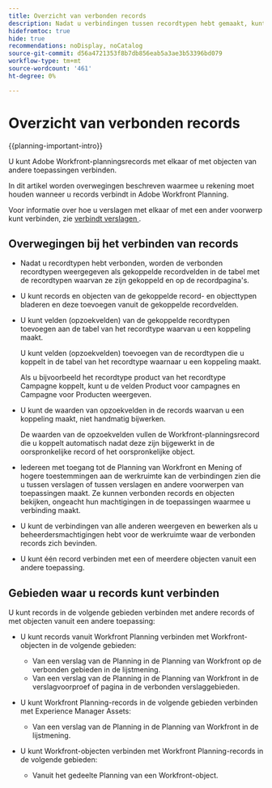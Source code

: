 ```yaml
---
title: Overzicht van verbonden records
description: Nadat u verbindingen tussen recordtypen hebt gemaakt, kunt u afzonderlijke records met elkaar verbinden. In dit artikel worden overwegingen beschreven waarmee u rekening moet houden wanneer u records verbindt in Adobe Workfront Planning.
hidefromtoc: true
hide: true
recommendations: noDisplay, noCatalog
source-git-commit: d56a4721353f8b7db856eab5a3ae3b53396bd079
workflow-type: tm+mt
source-wordcount: '461'
ht-degree: 0%

---
```



<!--update metadata at GA-->

# Overzicht van verbonden records

{{planning-important-intro}}

U kunt Adobe Workfront-planningsrecords met elkaar of met objecten van andere toepassingen verbinden.

In dit artikel worden overwegingen beschreven waarmee u rekening moet houden wanneer u records verbindt in Adobe Workfront Planning.

Voor informatie over hoe u verslagen met elkaar of met een ander voorwerp kunt verbinden, zie [ verbindt verslagen ](/help/quicksilver/planning/records/connect-records.md).


## Overwegingen bij het verbinden van records

* Nadat u recordtypen hebt verbonden, worden de verbonden recordtypen weergegeven als gekoppelde recordvelden in de tabel met de recordtypen waarvan ze zijn gekoppeld en op de recordpagina&#39;s.
* U kunt records en objecten van de gekoppelde record- en objecttypen bladeren en deze toevoegen vanuit de gekoppelde recordvelden.
* U kunt velden (opzoekvelden) van de gekoppelde recordtypen toevoegen aan de tabel van het recordtype waarvan u een koppeling maakt.

  U kunt velden (opzoekvelden) toevoegen van de recordtypen die u koppelt in de tabel van het recordtype waarnaar u een koppeling maakt.

  Als u bijvoorbeeld het recordtype product van het recordtype Campagne koppelt, kunt u de velden Product voor campagnes en Campagne voor Producten weergeven.
* U kunt de waarden van opzoekvelden in de records waarvan u een koppeling maakt, niet handmatig bijwerken.

  De waarden van de opzoekvelden vullen de Workfront-planningsrecord die u koppelt automatisch nadat deze zijn bijgewerkt in de oorspronkelijke record of het oorspronkelijke object.

* Iedereen met toegang tot de Planning van Workfront en Mening of hogere toestemmingen aan de werkruimte kan de verbindingen zien die u tussen verslagen of tussen verslagen en andere voorwerpen van toepassingen maakt. Ze kunnen verbonden records en objecten bekijken, ongeacht hun machtigingen in de toepassingen waarmee u verbinding maakt.
* U kunt de verbindingen van alle anderen weergeven en bewerken als u beheerdersmachtigingen hebt voor de werkruimte waar de verbonden records zich bevinden.
* U kunt één record verbinden met een of meerdere objecten vanuit een andere toepassing. <!--For more information, see the "Connections types" section in the article [Connected record types overview](/help/quicksilver/planning/architecture/connect-record-types-overview.md). -->

## Gebieden waar u records kunt verbinden

U kunt records in de volgende gebieden verbinden met andere records of met objecten vanuit een andere toepassing:

* U kunt records vanuit Workfront Planning verbinden met Workfront-objecten in de volgende gebieden:
   * Van een verslag van de Planning in de Planning van Workfront op de verbonden gebieden in de lijstmening.
   * Van een verslag van de Planning in de Planning van Workfront in de verslagvoorproef of pagina in de verbonden verslaggebieden.
  <!--
  * From a Planning record in Workfront Planning in the record preview or page in the connected record fields on the Details tab.
  * From a Planning record in the record's preview or page on the Connections tab.  -->

* U kunt Workfront Planning-records in de volgende gebieden verbinden met Experience Manager Assets:

   * Van een verslag van de Planning in de Planning van Workfront in de lijstmening.
  <!--* From a Planning record in the Connections tab on the record's preview or page.  -->

* U kunt Workfront-objecten verbinden met Workfront Planning-records in de volgende gebieden:

   * Vanuit het gedeelte Planning van een Workfront-object.


